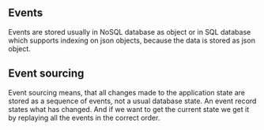 ## Events

Events are stored usually in NoSQL database as object or in SQL database which supports indexing on json objects, because the data is stored as json object.

## Event sourcing

Event sourcing means, that all changes made to the application state are stored as a sequence of events, not a usual database state. An event record states what has changed. And if we want to get the current state we get it by replaying all the events in the correct order.
